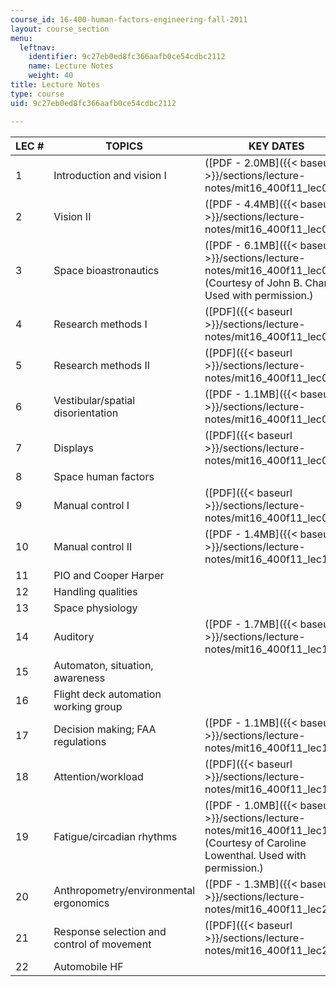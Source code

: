 ```yaml
---
course_id: 16-400-human-factors-engineering-fall-2011
layout: course_section
menu:
  leftnav:
    identifier: 9c27eb0ed8fc366aafb0ce54cdbc2112
    name: Lecture Notes
    weight: 40
title: Lecture Notes
type: course
uid: 9c27eb0ed8fc366aafb0ce54cdbc2112

---
```


| LEC # | TOPICS | KEY DATES |
| --- | --- | --- |
| 1 | Introduction and vision I | ([PDF - 2.0MB]({{< baseurl >}}/sections/lecture-notes/mit16_400f11_lec01)) |
| 2 | Vision II | ([PDF - 4.4MB]({{< baseurl >}}/sections/lecture-notes/mit16_400f11_lec02)) |
| 3 | Space bioastronautics | ([PDF - 6.1MB]({{< baseurl >}}/sections/lecture-notes/mit16_400f11_lec03)) (Courtesy of John B. Charles. Used with permission.) |
| 4 | Research methods I | ([PDF]({{< baseurl >}}/sections/lecture-notes/mit16_400f11_lec04)) |
| 5 | Research methods II | ([PDF]({{< baseurl >}}/sections/lecture-notes/mit16_400f11_lec05)) |
| 6 | Vestibular/spatial disorientation | ([PDF - 1.1MB]({{< baseurl >}}/sections/lecture-notes/mit16_400f11_lec06)) |
| 7 | Displays | ([PDF]({{< baseurl >}}/sections/lecture-notes/mit16_400f11_lec07)) |
| 8 | Space human factors | &nbsp; |
| 9 | Manual control I | ([PDF]({{< baseurl >}}/sections/lecture-notes/mit16_400f11_lec09)) |
| 10 | Manual control II | ([PDF - 1.4MB]({{< baseurl >}}/sections/lecture-notes/mit16_400f11_lec10)) |
| 11 | PIO and Cooper Harper | &nbsp; |
| 12 | Handling qualities | &nbsp; |
| 13 | Space physiology | &nbsp; |
| 14 | Auditory | ([PDF - 1.7MB]({{< baseurl >}}/sections/lecture-notes/mit16_400f11_lec14)) |
| 15 | Automaton, situation, awareness | &nbsp; |
| 16 | Flight deck automation working group | &nbsp; |
| 17 | Decision making; FAA regulations | ([PDF - 1.1MB]({{< baseurl >}}/sections/lecture-notes/mit16_400f11_lec17a)) |
| 18 | Attention/workload | ([PDF]({{< baseurl >}}/sections/lecture-notes/mit16_400f11_lec18)) |
| 19 | Fatigue/circadian rhythms | ([PDF - 1.0MB]({{< baseurl >}}/sections/lecture-notes/mit16_400f11_lec19)) (Courtesy of Caroline Lowenthal. Used with permission.) |
| 20 | Anthropometry/environmental ergonomics | ([PDF - 1.3MB]({{< baseurl >}}/sections/lecture-notes/mit16_400f11_lec20)) |
| 21 | Response selection and control of movement | ([PDF]({{< baseurl >}}/sections/lecture-notes/mit16_400f11_lec21)) |
| 22 | Automobile HF |